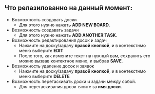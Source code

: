 ﻿## Что релазилованно на данный момент:
- Возможность создавать доски
  - Для этого нужно нажать **ADD NEW BOARD**.
- Возможность создавать задачи
  - Для этого нужно нажать **ADD ANOTHER TASK**.
- Возможность редактирования досок и задач
  - Нажмите на доску/задачу **правой кнопкой**, и в контекстнмо меню выберите **EDIT**
  - После того, как измените текст на нужный вам, сохранить его можно вызвав контектное меню, и выбрав **SAVE**.
- Возможность удаление досок и заявок
  - Нажмите на доску/задачу **правой кнопкой**, и в контекстнмо меню выберите **DELETE**
- Возможность перетаскивать доски и задачи между собой.
  - Для перетаскивания досок тяните за **имя доски**.